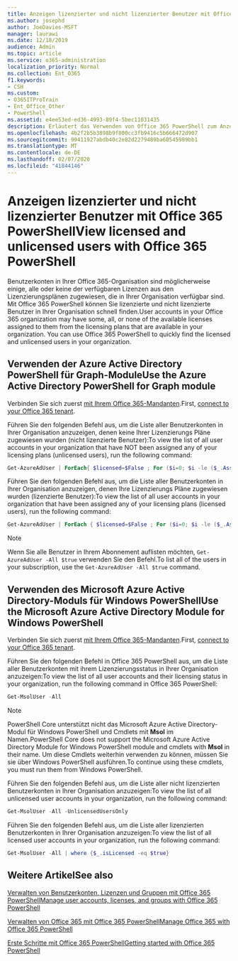 ```yaml
---
title: Anzeigen lizenzierter und nicht lizenzierter Benutzer mit Office 365 PowerShell
ms.author: josephd
author: JoeDavies-MSFT
manager: laurawi
ms.date: 12/18/2019
audience: Admin
ms.topic: article
ms.service: o365-administration
localization_priority: Normal
ms.collection: Ent_O365
f1.keywords:
- CSH
ms.custom:
- O365ITProTrain
- Ent_Office_Other
- PowerShell
ms.assetid: e4ee53ed-ed36-4993-89f4-5bec11031435
description: Erläutert das Verwenden von Office 365 PowerShell zum Anzeigen von lizenzierten und nicht lizenzierten Benutzerkonten.
ms.openlocfilehash: 4b2f2b5b3898b9f800cc3fb9416c5b666472d907
ms.sourcegitcommit: 99411927abdb40c2e82d2279489ba60545989bb1
ms.translationtype: MT
ms.contentlocale: de-DE
ms.lasthandoff: 02/07/2020
ms.locfileid: "41844146"
---
```

# <a name="view-licensed-and-unlicensed-users-with-office-365-powershell"></a><span data-ttu-id="1fdb2-103">Anzeigen lizenzierter und nicht lizenzierter Benutzer mit Office 365 PowerShell</span><span class="sxs-lookup"><span data-stu-id="1fdb2-103">View licensed and unlicensed users with Office 365 PowerShell</span></span>

<span data-ttu-id="1fdb2-p101">Benutzerkonten in Ihrer Office 365-Organisation sind möglicherweise einige, alle oder keine der verfügbaren Lizenzen aus den Lizenzierungsplänen zugewiesen, die in Ihrer Organisation verfügbar sind. Mit Office 365 PowerShell können Sie lizenzierte und nicht lizenzierte Benutzer in Ihrer Organisation schnell finden.</span><span class="sxs-lookup"><span data-stu-id="1fdb2-p101">User accounts in your Office 365 organization may have some, all, or none of the available licenses assigned to them from the licensing plans that are available in your organization. You can use Office 365 PowerShell to quickly find the licensed and unlicensed users in your organization.</span></span>

## <a name="use-the-azure-active-directory-powershell-for-graph-module"></a><span data-ttu-id="1fdb2-106">Verwenden der Azure Active Directory PowerShell für Graph-Module</span><span class="sxs-lookup"><span data-stu-id="1fdb2-106">Use the Azure Active Directory PowerShell for Graph module</span></span>

<span data-ttu-id="1fdb2-107">Verbinden Sie sich zuerst [mit Ihrem Office 365-Mandanten](connect-to-office-365-powershell.md#connect-with-the-azure-active-directory-powershell-for-graph-module).</span><span class="sxs-lookup"><span data-stu-id="1fdb2-107">First, [connect to your Office 365 tenant](connect-to-office-365-powershell.md#connect-with-the-azure-active-directory-powershell-for-graph-module).</span></span>
 
<span data-ttu-id="1fdb2-108">Führen Sie den folgenden Befehl aus, um die Liste aller Benutzerkonten in Ihrer Organisation anzuzeigen, denen keine Ihrer Lizenzierungs Pläne zugewiesen wurden (nicht lizenzierte Benutzer):</span><span class="sxs-lookup"><span data-stu-id="1fdb2-108">To view the list of all user accounts in your organization that have NOT been assigned any of your licensing plans (unlicensed users), run the following command:</span></span>
  
```powershell
Get-AzureAdUser | ForEach{ $licensed=$False ; For ($i=0; $i -le ($_.AssignedLicenses | Measure).Count ; $i++) { If( [string]::IsNullOrEmpty(  $_.AssignedLicenses[$i].SkuId ) -ne $True) { $licensed=$true } } ; If( $licensed -eq $false) { Write-Host $_.UserPrincipalName} }
```

<span data-ttu-id="1fdb2-109">Führen Sie den folgenden Befehl aus, um die Liste aller Benutzerkonten in Ihrer Organisation anzuzeigen, denen Ihre Lizenzierungs Pläne zugewiesen wurden (lizenzierte Benutzer):</span><span class="sxs-lookup"><span data-stu-id="1fdb2-109">To view the list of all user accounts in your organization that have been assigned any of your licensing plans (licensed users), run the following command:</span></span>
  
```powershell
Get-AzureAdUser | ForEach { $licensed=$False ; For ($i=0; $i -le ($_.AssignedLicenses | Measure).Count ; $i++) { If( [string]::IsNullOrEmpty(  $_.AssignedLicenses[$i].SkuId ) -ne $True) { $licensed=$true } } ; If( $licensed -eq $true) { Write-Host $_.UserPrincipalName} }
```

>[!Note]
><span data-ttu-id="1fdb2-110">Wenn Sie alle Benutzer in Ihrem Abonnement auflisten möchten, `Get-AzureAdUser -All $true` verwenden Sie den Befehl.</span><span class="sxs-lookup"><span data-stu-id="1fdb2-110">To list all of the users in your subscription, use the `Get-AzureAdUser -All $true` command.</span></span>
>

## <a name="use-the-microsoft-azure-active-directory-module-for-windows-powershell"></a><span data-ttu-id="1fdb2-111">Verwenden des Microsoft Azure Active Directory-Moduls für Windows PowerShell</span><span class="sxs-lookup"><span data-stu-id="1fdb2-111">Use the Microsoft Azure Active Directory Module for Windows PowerShell</span></span>

<span data-ttu-id="1fdb2-112">Verbinden Sie sich zuerst [mit Ihrem Office 365-Mandanten](connect-to-office-365-powershell.md#connect-with-the-microsoft-azure-active-directory-module-for-windows-powershell).</span><span class="sxs-lookup"><span data-stu-id="1fdb2-112">First, [connect to your Office 365 tenant](connect-to-office-365-powershell.md#connect-with-the-microsoft-azure-active-directory-module-for-windows-powershell).</span></span>

<span data-ttu-id="1fdb2-113">Führen Sie den folgenden Befehl in Office 365 PowerShell aus, um die Liste aller Benutzerkonten mit ihrem Lizenzierungsstatus in Ihrer Organisation anzuzeigen:</span><span class="sxs-lookup"><span data-stu-id="1fdb2-113">To view the list of all user accounts and their licensing status in your organization, run the following command in Office 365 PowerShell:</span></span>
  
```powershell
Get-MsolUser -All
```

>[!Note]
><span data-ttu-id="1fdb2-114">PowerShell Core unterstützt nicht das Microsoft Azure Active Directory-Modul für Windows PowerShell und Cmdlets mit **Msol** im Namen.</span><span class="sxs-lookup"><span data-stu-id="1fdb2-114">PowerShell Core does not support the Microsoft Azure Active Directory Module for Windows PowerShell module and cmdlets with **Msol** in their name.</span></span> <span data-ttu-id="1fdb2-115">Um diese Cmdlets weiterhin verwenden zu können, müssen Sie sie über Windows PowerShell ausführen.</span><span class="sxs-lookup"><span data-stu-id="1fdb2-115">To continue using these cmdlets, you must run them from Windows PowerShell.</span></span>
>

<span data-ttu-id="1fdb2-116">Führen Sie den folgenden Befehl aus, um die Liste aller nicht lizenzierten Benutzerkonten in Ihrer Organisation anzuzeigen:</span><span class="sxs-lookup"><span data-stu-id="1fdb2-116">To view the list of all unlicensed user accounts in your organization, run the following command:</span></span>
  
```powershell
Get-MsolUser -All -UnlicensedUsersOnly
```

<span data-ttu-id="1fdb2-117">Führen Sie den folgenden Befehl aus, um die Liste aller lizenzierten Benutzerkonten in Ihrer Organisation anzuzeigen:</span><span class="sxs-lookup"><span data-stu-id="1fdb2-117">To view the list of all licensed user accounts in your organization, run the following command:</span></span>
  
```powershell
Get-MsolUser -All | where {$_.isLicensed -eq $true}
```

## <a name="see-also"></a><span data-ttu-id="1fdb2-118">Weitere Artikel</span><span class="sxs-lookup"><span data-stu-id="1fdb2-118">See also</span></span>

[<span data-ttu-id="1fdb2-119">Verwalten von Benutzerkonten, Lizenzen und Gruppen mit Office 365 PowerShell</span><span class="sxs-lookup"><span data-stu-id="1fdb2-119">Manage user accounts, licenses, and groups with Office 365 PowerShell</span></span>](manage-user-accounts-and-licenses-with-office-365-powershell.md)
  
[<span data-ttu-id="1fdb2-120">Verwalten von Office 365 mit Office 365 PowerShell</span><span class="sxs-lookup"><span data-stu-id="1fdb2-120">Manage Office 365 with Office 365 PowerShell</span></span>](manage-office-365-with-office-365-powershell.md)
  
[<span data-ttu-id="1fdb2-121">Erste Schritte mit Office 365 PowerShell</span><span class="sxs-lookup"><span data-stu-id="1fdb2-121">Getting started with Office 365 PowerShell</span></span>](getting-started-with-office-365-powershell.md)
